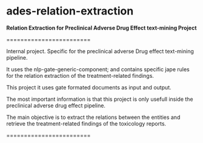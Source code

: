 ades-relation-extraction
========================

<b>Relation Extraction for Preclinical Adverse Drug Effect text-mining Project</b>   

========================

Internal project. Specific for the preclinical adverse Drug effect text-mining pipeline.  

It uses the nlp-gate-generic-component; and contains specific jape rules for the relation extraction of the treatment-related findings. 

This project it uses gate formated documents as input and output.  

The most important information is that this project is only usefull inside the preclinical adverse drug effect pipeline.

The main objective is to extract the relations between the entities and retrieve the treatment-related findings of the toxicology reports.

========================



		
		
